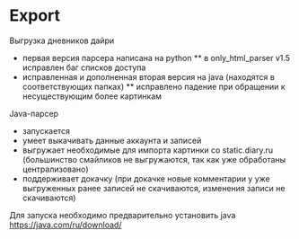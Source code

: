 ﻿# Export
Выгрузка дневников дайри

* первая версия парсера написана на python
** в only_html_parser v1.5 исправлен баг списков доступа
* исправленная и дополненная вторая версия на java (находятся в соответствующих папках)
** исправлено падение при обращении к несуществующим более картинкам

Java-парсер 
* запускается 
* умеет выкачивать данные аккаунта и записей
* выгружает необходимые для импорта картинки со static.diary.ru (большинство смайликов не выгружаются, так как уже обработаны централизовано)
* поддерживает докачку (при докачке новые комментарии у уже выгруженных ранее записей не скачиваются, изменения записи не скачиваются)

Для запуска необходимо предварительно установить java https://java.com/ru/download/